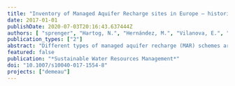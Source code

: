 ```yaml
---
title: "Inventory of Managed Aquifer Recharge sites in Europe – historical development, current situation and perspectives"
date: 2017-01-01
publishDate: 2020-07-03T20:16:43.637444Z
authors: [ "sprenger", "Hartog, N.", "Hernández, M.", "Vilanova, E.", "Grützmacher, G.", "Scheibler, F.", "Hannappel, S." ]
publication_types: ["2"]
abstract: "Different types of managed aquifer recharge (MAR) schemes are widely distributed and applied on various scales and for various purposes in the European countries, but a systematic categorization and compilation of data has been missing up to now. The European MAR catalogue presented herein contains various key parameters collected from the available literature. The catalogue includes 224 currently active MAR sites found in 23 European countries. Large quantities of drinking water are produced by MAR sites in Hungary, Slovakia, the Netherlands, Germany, Finland, Poland, Switzerland and France. This inventory highlights that, for over a century, MAR has played an important role in the development of European water supply and contributes to drinking-water production substantially. This development has occurred autonomously, with “trial-and-error” within the full range of climatically and hydrogeologically diverse conditions of the European countries. For the future, MAR has the potential to facilitate optimal (re)use and storage of available water resources and to take advantage of the natural purification and low energy requirements during MAR operations. Particularly with respect to the re-use of wastewater treatment-plant effluent and stormwater, which is currently underdeveloped, the use of MAR can support the public acceptance of such water-resource efficient schemes. Particularly for the highly productive and urbanized coastal zones, where the pressure on freshwater supplies increases by growing water demand, salinization and increased agricultural needs for food production (such as along the Mediterranean and North Sea coasts), MAR is expected to be increasingly relied on in Europe."
featured: false
publication: "*Sustainable Water Resources Management*"
doi: "10.1007/s10040-017-1554-8"
projects: ["demeau"]
---
```


